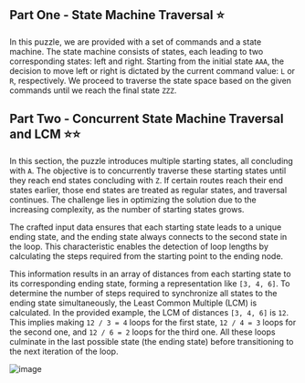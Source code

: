 ## Part One - State Machine Traversal ⭐

In this puzzle, we are provided with a set of commands and a state machine. The state machine consists of states, each leading to two corresponding states: left and right. Starting from the initial state `AAA`, the decision to move left or right is dictated by the current command value: `L` or `R`, respectively. We proceed to traverse the state space based on the given commands until we reach the final state `ZZZ`.

## Part Two - Concurrent State Machine Traversal and LCM ⭐⭐

In this section, the puzzle introduces multiple starting states, all concluding with `A`. The objective is to concurrently traverse these starting states until they reach end states concluding with `Z`. If certain routes reach their end states earlier, those end states are treated as regular states, and traversal continues. The challenge lies in optimizing the solution due to the increasing complexity, as the number of starting states grows.

The crafted input data ensures that each starting state leads to a unique ending state, and the ending state always connects to the second state in the loop. This characteristic enables the detection of loop lengths by calculating the steps required from the starting point to the ending node.

This information results in an array of distances from each starting state to its corresponding ending state, forming a representation like `[3, 4, 6]`. To determine the number of steps required to synchronize all states to the ending state simultaneously, the Least Common Multiple (LCM) is calculated. In the provided example, the LCM of distances `[3, 4, 6]` is `12`. This implies making `12 / 3 = 4` loops for the first state, `12 / 4 = 3` loops for the second one, and `12 / 6 = 2` loops for the third one. All these loops culminate in the last possible state (the ending state) before transitioning to the next iteration of the loop.

![image](https://github.com/coado/advent_of_code_2023/assets/64146291/df33db0d-b111-4193-839b-0ae31dd2b240)
